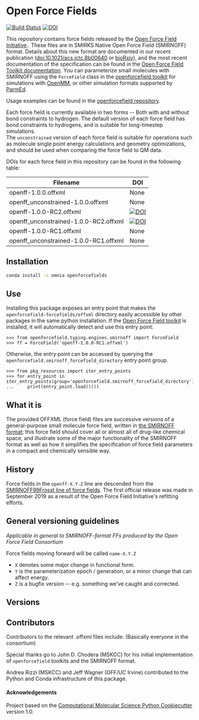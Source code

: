 # Open Force Fields

[![Build Status](https://travis-ci.com/openforcefield/openforcefields.svg?branch=master)](https://travis-ci.com/openforcefield/openforcefields)  [![DOI](https://zenodo.org/badge/DOI/10.5281/zenodo.3473553.svg)](https://doi.org/10.5281/zenodo.3473553)



This repository contains force fields released by the [Open Force Field Initiative](https://openforcefield.org)..
These files are in SMIRKS Native Open Force Field (SMIRNOFF) format.
Details about this new format are documented in our recent publication ([doi:10.1021/acs.jctc.8b00640](https://www.doi.org/10.1021/acs.jctc.8b00640) or [bioRxiv](https://doi.org/10.1101/286542)), and the most recent documentation of the specification can be found in the [Open Force Field Toolkit documentation](https://open-forcefield-toolkit.readthedocs.io/en/latest/smirnoff.html).
You can parameterize small molecules with SMIRNOFF using the
`ForceField` class in the [openforcefield toolkit](https://github.com/openforcefield/openforcefield)
for simulations with [OpenMM](http://openmm.org/), or other simulation formats supported by [ParmEd](http://parmed.github.io/ParmEd/html/index.html).

Usage examples can be found in the [openforcefield repository](https://github.com/openforcefield/openforcefield/tree/master/examples).

Each force field is currently available in two forms -- Both with and without bond constraints to hydrogen. 
The default version of each force field has bond constraints to hydrogens, and is suitable for long-timestep simulations.  
The `unconstrained` version of each force field is suitable for operations such as molecule single point energy calculations and geometry optimizations, and should be used when comparing the force field to QM data. 

DOIs for each force field in this repository can be found in the following table:

| Filename | DOI | 
| -------- | --- |
| openff-1.0.0.offxml | None |
| openff_unconstrained-1.0.0.offxml | None | 
| openff-1.0.0-RC2.offxml | [![DOI](https://zenodo.org/badge/DOI/10.5281/zenodo.3473554.svg)](https://doi.org/10.5281/zenodo.3473554) | 
| openff_unconstrained-1.0.0-RC2.offxml | [![DOI](https://zenodo.org/badge/DOI/10.5281/zenodo.3473554.svg)](https://doi.org/10.5281/zenodo.3473554) | 
| openff-1.0.0-RC1.offxml | None | 
| openff_unconstrained-1.0.0-RC1.offxml | None | 



## Installation
```bash
conda install -c omnia openforcefields
```

## Use

Installing this package exposes an entry point that makes the `openforcefield-forcefields/offxml` directory easily accessible by other packages in the same python installation. If the [Open Force Field toolkit](https://github.com/openforcefield/openforcefield) is installed, it will automatically detect and use this entry point:

```
>>> from openforcefield.typing.engines.smirnoff import ForceField
>>> ff = ForceField('openff-1.0.0-RC1.offxml') 
```

Otherwise, the entry point can be accessed by querying the `openforcefield.smirnoff_forcefield_directory` entry point group.

```
>>> from pkg_resources import iter_entry_points
>>> for entry_point in iter_entry_points(group='openforcefield.smirnoff_forcefield_directory'):
...     print(entry_point.load()())
```

## What it is

The provided OFFXML (force field) files are successive versions of a general-purpose small molecule force field, written in [the SMIRNOFF format](https://github.com/openforcefield/openforcefield/blob/master/The-SMIRNOFF-force-field-format.md); this force field should cover all or almost all of drug-like chemical space, and illustrate some of the major functionality of the SMIRNOFF format as well as how it simplifies the specification of force field parameters in a compact and chemically sensible way.

## History

Force fields in the `openff-X.Y.Z` line are descended from the [SMIRNOFF99Frosst line of force fields](https://github.com/openforcefield/smirnoff99Frosst/). 
The first official release was made in September 2019 as a result of the Open Force Field Initiative's refitting efforts.

## General versioning guidelines

_Applicable in general to SMIRNOFF-format FFs produced by the Open Force Field Consortium_

Force fields moving forward will be called `name-X.Y.Z`

* `X` denotes some major change in functional form.
* `Y` is the parameterization epoch / generation, or a minor change that can affect energy.
* `Z` is a bugfix version -- e.g. something we've caught and corrected.  



## Versions

## Contributors

Contributors to the relevant .offxml files include:
(Basically everyone in the consortium)

Special thanks go to John D. Chodera (MSKCC) for his initial implementation of `openforcefield` toolkits and the SMIRNOFF format.

Andrea Rizzi (MSKCC) and Jeff Wagner (OFF/UC Irvine) contributed to the Python and Conda infrastructure of this package.

#### Acknowledgements

Project based on the
[Computational Molecular Science Python Cookiecutter](https://github.com/molssi/cookiecutter-cms) version 1.0.
